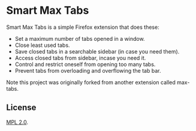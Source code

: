 Smart Max Tabs
========

Smart Max Tabs is a simple Firefox extension that does these:

- Set a maximum number of tabs opened in a window.
- Close least used tabs.
- Save closed tabs in a searchable sidebar (in case you need them).
- Access closed tabs from sidebar, incase you need it.
- Control and restrict oneself from opening too many tabs.
- Prevent tabs from overloading and overflowing the tab bar.


Note this project was originally forked from another extension called max-tabs.

License
---

[MPL 2.0](https://www.mozilla.org/MPL/2.0/).

